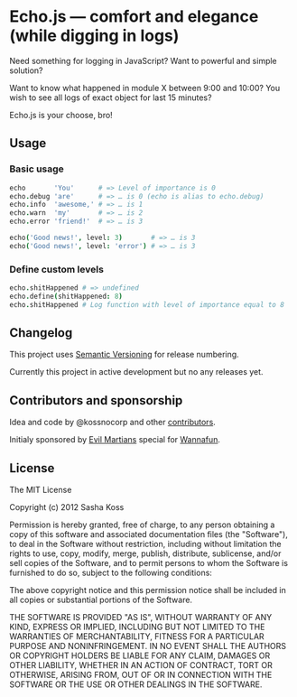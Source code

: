 # Echo.js — comfort and elegance (while digging in logs)

Need something for logging in JavaScript? Want to powerful and simple solution?

Want to know what happened in module X between 9:00 and 10:00? You wish to see all logs of exact object for last 15 minutes?

Echo.js is your choose, bro!

## Usage

### Basic usage

``` coffeescript
echo       'You'      # => Level of importance is 0
echo.debug 'are'      # => … is 0 (echo is alias to echo.debug)
echo.info  'awesome,' # => … is 1
echo.warn  'my'       # => … is 2
echo.error 'friend!'  # => … is 3
```

``` coffeescript
echo('Good news!', level: 3)       # => … is 3
echo('Good news!', level: 'error') # => … is 3
```

### Define custom levels

``` coffeescript
echo.shitHappened # => undefined
echo.define(shitHappened: 8)
echo.shitHappened # Log function with level of importance equal to 8
```

## Changelog

This project uses [Semantic Versioning](http://semver.org/) for release numbering.

Currently this project in active development but no any releases yet.

## Contributors and sponsorship

Idea and code by @kossnocorp and other [contributors](https://github.com/kossnocorp/echo/contributors).

Initialy sponsored by [Evil Martians](http://evilmartians.com/) special for [Wannafun](http://wannafun.ru/).

## License

The MIT License

Copyright (c) 2012 Sasha Koss

Permission is hereby granted, free of charge, to any person obtaining a copy of this software and associated documentation files (the "Software"), to deal in the Software without restriction, including without limitation the rights to use, copy, modify, merge, publish, distribute, sublicense, and/or sell copies of the Software, and to permit persons to whom the Software is furnished to do so, subject to the following conditions:

The above copyright notice and this permission notice shall be included in all copies or substantial portions of the Software.

THE SOFTWARE IS PROVIDED "AS IS", WITHOUT WARRANTY OF ANY KIND, EXPRESS OR IMPLIED, INCLUDING BUT NOT LIMITED TO THE WARRANTIES OF MERCHANTABILITY, FITNESS FOR A PARTICULAR PURPOSE AND NONINFRINGEMENT. IN NO EVENT SHALL THE AUTHORS OR COPYRIGHT HOLDERS BE LIABLE FOR ANY CLAIM, DAMAGES OR OTHER LIABILITY, WHETHER IN AN ACTION OF CONTRACT, TORT OR OTHERWISE, ARISING FROM, OUT OF OR IN CONNECTION WITH THE SOFTWARE OR THE USE OR OTHER DEALINGS IN THE SOFTWARE.